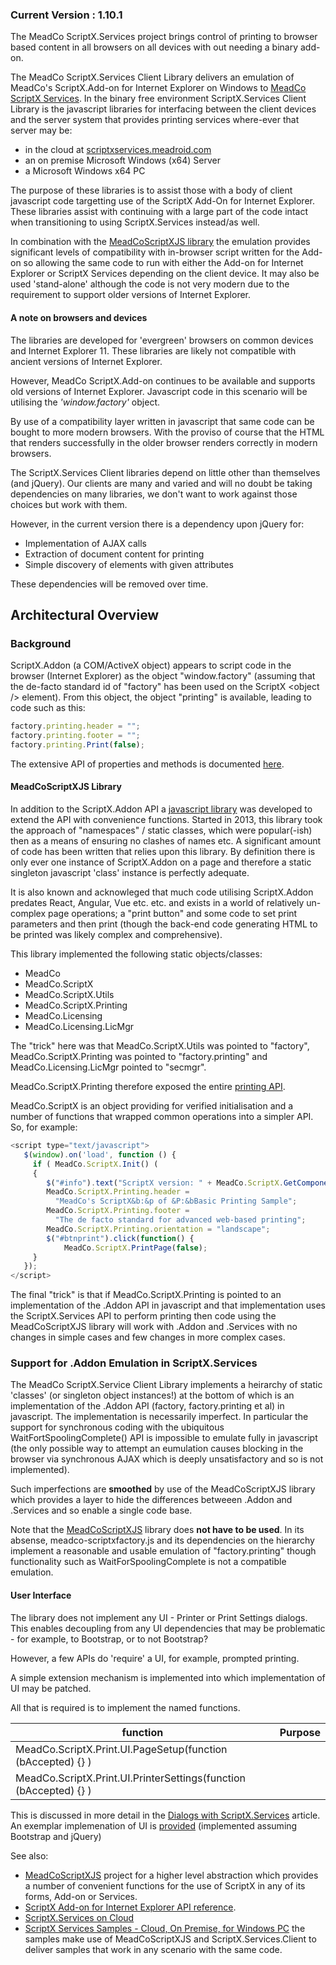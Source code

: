 ### Current Version : 1.10.1

The MeadCo ScriptX.Services project brings control of printing to browser based content in all browsers on all devices with
out needing a binary add-on.

The MeadCo ScriptX.Services Client Library delivers an emulation of MeadCo's ScriptX.Add-on for Internet Explorer on Windows to 
 [MeadCo ScriptX Services](https://www.meadroid.com/Features/ScriptXServices). In the binary free environment ScriptX.Services Client Library is the javascript libraries for interfacing between the client devices 
and the server system that provides printing services where-ever that server may be:

* in the cloud at [scriptxservices.meadroid.com](https://scriptxservices.meadroid.com)
* an on premise Microsoft Windows (x64) Server
* a Microsoft Windows x64 PC 

The purpose of these libraries is to assist those with a body of client javascript code targetting use of the ScriptX Add-On 
for Internet Explorer. These libraries assist with continuing with a large part of the code intact when transitioning to 
using ScriptX.Services instead/as well.

In combination with the [MeadCoScriptXJS library](https://github.com/MeadCo/MeadCoScriptXJS) the emulation provides 
significant levels of compatibility with in-browser script written for the Add-on so allowing the same code to run with either the Add-on for Internet Explorer or ScriptX Services depending on the client device. 
It may also be used 'stand-alone' although the code is not very modern due to the requirement to support older versions of Internet Explorer.

#### A note on browsers and devices

The libraries are developed for 'evergreen' browsers on common devices and Internet Explorer 11. These libraries are likely not compatible with
ancient versions of Internet Explorer. 

However, MeadCo ScriptX.Add-on continues to be available and supports old versions of Internet Explorer. Javascript code in this scenario will be utilising the *'window.factory'* object.

By use of a compatibility layer written in javascript that same code can be bought to more modern browsers. With the proviso of course that the HTML that renders successfully in the older browser
renders correctly in modern browsers.

The ScriptX.Services Client libraries depend on little other than themselves (and jQuery). Our clients are many and varied and will no doubt be 
taking dependencies on many libraries, we don't want to work against those choices but work with them.  

However, in the current version there is a dependency upon jQuery for:

* Implementation of AJAX calls
* Extraction of document content for printing
* Simple discovery of elements with given attributes 

These dependencies will be removed over time.

## Architectural Overview

### Background

ScriptX.Addon (a COM/ActiveX object) appears to script code in the browser (Internet Explorer) as the object &quot;window.factory&quot; (assuming that the de-facto standard id of &quot;factory&quot; has been used on the ScriptX &lt;object /&gt; element). From this object, the object &quot;printing&quot; is available, leading to code such as this:

```javascript
factory.printing.header = "";
factory.printing.footer = "";
factory.printing.Print(false);
```

The extensive API of properties and methods is documented [here](https://www.meadroid.com/Developers/KnowledgeBank/TechnicalReference/ScriptXAddOn).

#### MeadCoScriptXJS Library

In addition to the ScriptX.Addon API a [javascript library](https://github.com/MeadCo/MeadCoScriptXJS) was developed to extend the API with convenience functions. Started in 2013, this library took the 
approach of &quot;namespaces&quot; / static classes, which were popular(-ish) then as a means of ensuring no clashes of names etc. A significant amount of code has 
been written that relies upon this library. By definition there is only ever one instance of ScriptX.Addon on a page and therefore a static singleton javascript 'class' instance
is perfectly adequate.

It is also known and acknowleged that much code utilising ScriptX.Addon predates React, Angular, Vue etc. etc. and exists in a world of relatively un-complex page operations; a "print button" and some code to 
set print parameters and then print (though the back-end code generating HTML to be printed was likely complex and comprehensive).

This library implemented the following static objects/classes:

* MeadCo
* MeadCo.ScriptX
* MeadCo.ScriptX.Utils
* MeadCo.ScriptX.Printing
* MeadCo.Licensing
* MeadCo.Licensing.LicMgr

The &quot;trick&quot; here was that MeadCo.ScriptX.Utils was pointed to &quot;factory&quot;, MeadCo.ScriptX.Printing was pointed to &quot;factory.printing&quot; and MeadCo.Licensing.LicMgr pointed to &quot;secmgr&quot;.

MeadCo.ScriptX.Printing therefore exposed the entire [printing API](https://www.meadroid.com/Developers/KnowledgeBank/TechnicalReference/ScriptXAddOn/printing).

MeadCo.ScriptX is an object providing for verified initialisation and a number of functions that wrapped common operations into a simpler API. So, for example:

````javascript
<script type="text/javascript">
   $(window).on('load', function () {
     if ( MeadCo.ScriptX.Init() (
     {
        $("#info").text("ScriptX version: " + MeadCo.ScriptX.GetComponentVersion("scriptx.factory"));
        MeadCo.ScriptX.Printing.header = 
          "MeadCo's ScriptX&b:&p of &P:&bBasic Printing Sample";
        MeadCo.ScriptX.Printing.footer = 
          "The de facto standard for advanced web-based printing";
        MeadCo.ScriptX.Printing.orientation = "landscape";
        $("#btnprint").click(function() { 
            MeadCo.ScriptX.PrintPage(false);
     }      
   });
</script>
````

The final &quot;trick&quot; is that if MeadCo.ScriptX.Printing is pointed to an implementation of the .Addon API in javascript and that implementation uses the ScriptX.Services API to perform printing then code using the MeadCoScriptXJS library will work 
with .Addon and .Services with no changes in simple cases and few changes in more complex cases.

### Support for .Addon Emulation in ScriptX.Services

The MeadCo ScriptX.Service Client Library implements a heirarchy of static 'classes' (or singleton object instances!) at the bottom of which is an implementation of
the .Addon API (factory, factory.printing et al) in javascript. The implementation
is necessarily imperfect. In particular the support for synchronous coding with the ubiquitous WaitFortSpoolingComplete() API is impossible to emulate 
fully in javascript (the only possible way to attempt an eumulation causes blocking in the browser via 
synchronous AJAX which is deeply unsatisfactory and so is not implemented). 

Such imperfections are **smoothed** by use of the MeadCoScriptXJS library which provides a layer to hide the differences betweeen .Addon and .Services and so enable a single code base.

Note that the [MeadCoScriptXJS](https://github.com/MeadCo/MeadCoScriptXJS) library does **not have to be used**. In its absense, meadco-scriptxfactory.js and its dependencies on the hierarchy implement a reasonable and usable emulation of &quot;factory.printing&quot; though functionality such as WaitForSpoolingComplete is not a compatible emulation.

#### User Interface

The library does not implement any UI - Printer or Print Settings dialogs. This enables decoupling from any UI dependencies that may be problematic - for example, to Bootstrap, or to not Bootstrap?

However, a few APIs do 'require' a UI, for example, prompted printing.

A simple extension mechanism is implemented into which implementation of UI may be patched.

All that is required is to implement the named functions.

| function | Purpose |
|--- | --- |
| MeadCo.ScriptX.Print.UI.PageSetup(function (bAccepted) {} ) | |
| MeadCo.ScriptX.Print.UI.PrinterSettings(function (bAccepted) {} ) | |

This is discussed in more detail in the [Dialogs with ScriptX.Services](https://www.meadroid.com/Developers/KnowledgeBank/Articles/Dialogs) article.
An exemplar implemenation of UI is [provided](../src/jQuery-MeadCo.ScriptX.Print.UI.js) (implemented assuming Bootstrap and jQuery)

See also:
 * [MeadCoScriptXJS](https://meadco.github.io/MeadCoScriptXJS) project for a higher level abstraction which provides a number of convenient functions for the use of ScriptX in any of its forms, Add-on or Services.
 * [ScriptX Add-on for Internet Explorer API reference](https://www.meadroid.com/Developers/KnowledgeBank/TechnicalReference/ScriptXAddOn).
 * [ScriptX.Services on Cloud](https://scriptxservices.meadroid.com/)
 * [ScriptX Services Samples - Cloud, On Premise, for Windows PC](https://scriptxprintsamples.meadroid.com/) the samples make use of MeadCoScriptXJS and ScriptX.Services.Client to deliver samples that work in any scenario with the same code.
